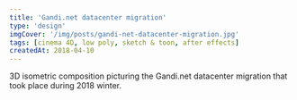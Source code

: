 ```yaml
---
title: 'Gandi.net datacenter migration'
type: 'design'
imgCover: '/img/posts/gandi-net-datacenter-migration.jpg'
tags: [cinema 4D, low poly, sketch & toon, after effects]
createdAt: 2018-04-10
---
```

3D isometric composition picturing the Gandi.net datacenter migration that took place during 2018 winter.
<!--more-->